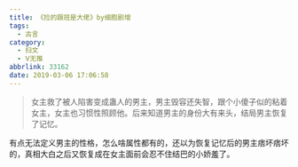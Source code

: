 ```yaml
---
title: 《捡的跟班是大佬》by细胞剧增
tags:
  - 古言
category:
  - 扫文
  - Ⅴ无推
abbrlink: 33162
date: 2019-03-06 17:06:58
---
```

<meta name="referrer" content="no-referrer" />

> 女主救了被人陷害变成蛊人的男主，男主毁容还失智，跟个小傻子似的粘着女主，女主也习惯性照顾他。后来知道男主的身份大有来头，结局男主恢复了记忆。

<!-- more -->

有点无法定义男主的性格，怎么啥属性都有的，还以为恢复记忆后的男主痞坏痞坏的，真相大白之后又恢复成在女主面前会忍不住结巴的小娇羞了。